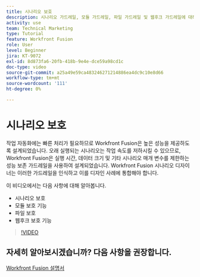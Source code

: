 ```yaml
---
title: 시나리오 보호
description: 시나리오 가드레일, 모듈 가드레일, 파일 가드레일 및 웹후크 가드레일에 대해 알아봅니다. [!DNL Adobe Workfront Fusion].
activity: use
team: Technical Marketing
type: Tutorial
feature: Workfront Fusion
role: User
level: Beginner
jira: KT-9072
exl-id: 8d873fa6-20fb-418b-9e4e-dce59a98cd1c
doc-type: video
source-git-commit: a25a49e59ca483246271214886ea4dc9c10e8d66
workflow-type: tm+mt
source-wordcount: '111'
ht-degree: 0%

---
```


# 시나리오 보호

작업 자동화에는 빠른 처리가 필요하므로 Workfront Fusion은 높은 성능을 제공하도록 설계되었습니다. 오래 실행되는 시나리오는 작업 속도를 저하시킬 수 있으므로, Workfront Fusion은 실행 시간, 데이터 크기 및 기타 시나리오 매개 변수를 제한하는 성능 보존 가드레일을 사용하여 설계되었습니다. Workfront Fusion 시나리오 디자이너는 이러한 가드레일을 인식하고 이를 디자인 사례에 통합해야 합니다.

이 비디오에서는 다음 사항에 대해 알아봅니다.

* 시나리오 보호
* 모듈 보호 기능
* 파일 보호
* 웹후크 보호 기능

>[!VIDEO](https://video.tv.adobe.com/v/335314/?quality=12&learn=on)

## 자세히 알아보시겠습니까? 다음 사항을 권장합니다.

[Workfront Fusion 설명서](https://experienceleague.adobe.com/docs/workfront/using/adobe-workfront-fusion/workfront-fusion-2.html?lang=en)
